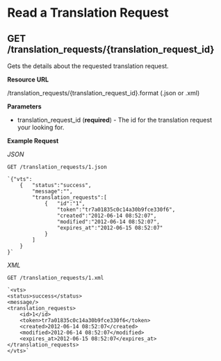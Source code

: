 Read a Translation Request
==========================

GET /translation_requests/{translation\_request\_id}
--------------------------------------------------

Gets the details about the requested translation request.

**Resource URL**

/translation_requests/{translation\_request\_id}.format (.json or .xml)

**Parameters**

* translation\_request\_id (**required**) - The id for the translation request your looking for.

**Example Request**

_JSON_

	GET /translation_requests/1.json

	`{"vts":
		{	"status":"success",
			"message":"",
			"translation_requests":[
				{	"id":"1",
					"token":"tr7a01835c0c14a30b9fce330f6",
					"created":"2012-06-14 08:52:07",
					"modified":"2012-06-14 08:52:07",
					"expires_at":"2012-06-15 08:52:07"
				}
			]
		}
	}`

_XML_

	GET /translation_requests/1.xml

	`<vts>
	<status>success</status>
	<message/>
	<translation_requests>
		<id>1</id>
		<token>tr7a01835c0c14a30b9fce330f6</token>
		<created>2012-06-14 08:52:07</created>
		<modified>2012-06-14 08:52:07</modified>
		<expires_at>2012-06-15 08:52:07</expires_at>
	</translation_requests>
	</vts>`